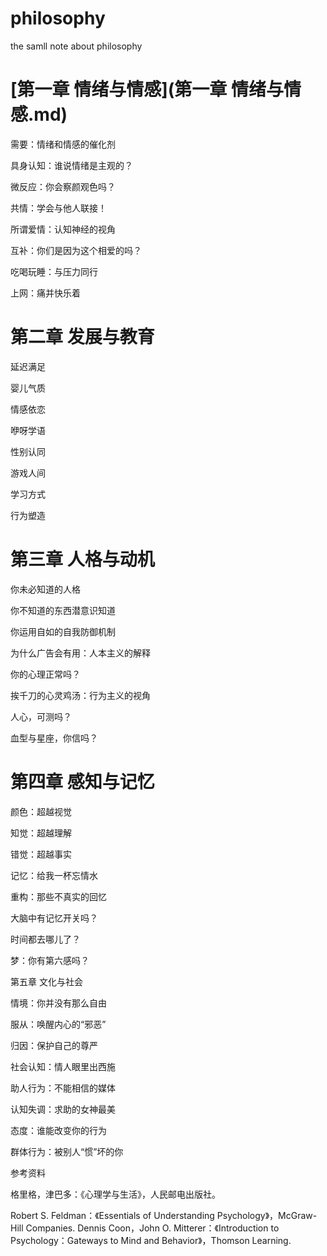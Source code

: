 # philosophy
the samll note about philosophy
# [第一章 情绪与情感](第一章 情绪与情感.md)
需要：情绪和情感的催化剂 

具身认知：谁说情绪是主观的？

微反应：你会察颜观色吗？ 

共情：学会与他人联接！

所谓爱情：认知神经的视角

互补：你们是因为这个相爱的吗？

吃喝玩睡：与压力同行

上网：痛并快乐着

# 第二章  发展与教育
延迟满足

婴儿气质

情感依恋

咿呀学语

性别认同

游戏人间

学习方式

行为塑造

# 第三章  人格与动机

你未必知道的人格

你不知道的东西潜意识知道

你运用自如的自我防御机制

为什么广告会有用：人本主义的解释

你的心理正常吗？

挨千刀的心灵鸡汤：行为主义的视角

人心，可测吗？

血型与星座，你信吗？


# 第四章  感知与记忆

颜色：超越视觉

知觉：超越理解

错觉：超越事实

记忆：给我一杯忘情水

重构：那些不真实的回忆

大脑中有记忆开关吗？

时间都去哪儿了？

梦：你有第六感吗？


第五章  文化与社会

情境：你并没有那么自由

服从：唤醒内心的“邪恶”

归因：保护自己的尊严

社会认知：情人眼里出西施

助人行为：不能相信的媒体

认知失调：求助的女神最美

态度：谁能改变你的行为

群体行为：被别人“惯”坏的你
 
参考资料

格里格，津巴多：《心理学与生活》，人民邮电出版社。

Robert S. Feldman：《Essentials of Understanding Psychology》，McGraw-Hill Companies.
Dennis Coon，John O. Mitterer：《Introduction to Psychology：Gateways to Mind and Behavior》，Thomson Learning.
